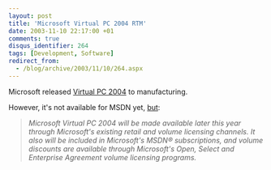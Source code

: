 ```yaml
---
layout: post
title: 'Microsoft Virtual PC 2004 RTM'
date: 2003-11-10 22:17:00 +01
comments: true
disqus_identifier: 264
tags: [Development, Software]
redirect_from:
  - /blog/archive/2003/11/10/264.aspx
---
```


Microsoft released [Virtual PC 2004](http://www.microsoft.com/windowsxp/virtualpc/) to manufacturing.

However, it's not available for MSDN yet, [but](http://www.microsoft.com/presspass/press/2003/nov03/11-10VPC2004RTMPR.asp):

> *Microsoft Virtual PC 2004 will be made available later this year through Microsoft's existing retail and volume licensing channels. It also will be included in Microsoft's MSDN® subscriptions, and volume discounts are available through Microsoft's Open, Select and Enterprise Agreement volume licensing programs.*

